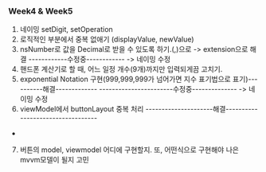 ### Week4 & Week5

1. 네이밍 setDigit, setOperation
2. 로직적인 부분에서 중복 없애기 (displayValue, newValue)
3. nsNumber로 값을 Decimal로 받을 수 있도록 하기.(,)으로   -> extension으로 해결 ------------수정중------------
    -> 네이밍 수정
4. 핸드폰 계산기로 할 때, 어느 일정 개수(9개)까지만 입력되게끔 고치기.
5. exponential Notation 구현(999,999,999가 넘어가면 지수 표기법으로 표기)----------해결-------------
    -----------------------수정중--------------
    -> 네이밍 수정
6. viewModel에서 buttonLayout 중복 처리 ---------------------해결----------------------------------

+

7. 버튼의 model, viewmodel 어디에 구현할지. 또, 어떤식으로 구현해야 나은 mvvm모델이 될지 고민
